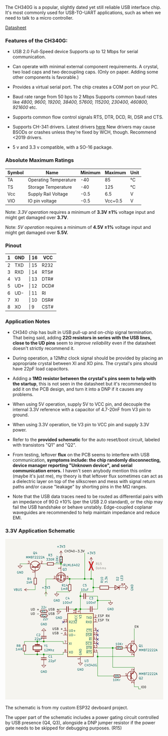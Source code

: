 The CH340G is a popular, slightly dated yet still reliable USB interface chip. It's most commonly used for USB-TO-UART applications, such as when we need to talk to a micro controller.

[Datasheet](https://static.efetividade.net/img/ch340g-datasheet-34852.pdf)

### **Features of the CH340G:**

- USB 2.0 Full-Speed device
	Supports up to 12 Mbps for serial communication.

- Can operate with minimal external component requirements.
	A crystal, two load caps and two decoupling caps.
	(Only on paper. Adding some other components is favorable.)

- Provides a virtual serial port.
	The chip creates a COM port on your PC.

- Baud rate range from 50 bps to 2 Mbps
	Supports common baud rates like *4800, 9600, 19200, 38400, 57600, 115200, 230400, 460800, 921600* etc.

- Supports common flow control signals
	RTS, DTR, DCD, RI, DSR and CTS.

- Supports CH-341 drivers.
	Latest drivers [here](https://www.wch-ic.com/downloads/ch341ser_exe.html) 
	New drivers may cause BSODs or crashes unless they're fixed by WCH, though. Recommend <2019 drivers.

- 5 v and 3.3 v compatible, with a SO-16 package.

### **Absolute Maximum Ratings**

| Symbol | Name                  | Minimum | Maximum | Unit |
| ------ | --------------------- | ------- | ------- | ---- |
| TA     | Operating Temperature | -40     | 85      | °C   |
| TS     | Storage Temperature   | -40     | 125     | °C   |
| Vcc    | Supply Rail Voltage   | -0.5    | 6.5     | V    |
| VIO    | IO pin voltage        | -0.5    | Vcc+0.5 | V    |
Note: *3.3V operation* requires a minimum of **3.3V ±1%** voltage input and might get damaged over **3.7V**. 

Note: *5V operation* requires a minimum of **4.5V ±1%** voltage input and might get damaged over **5.5V.**

### **Pinout**

| 1   | GND | \| 16 | VCC  |
| --- | --- | ----- | ---- |
| 2   | TXD | \| 15 | R232 |
| 3   | RXD | \| 14 | RTS# |
| 4   | V3  | \| 13 | DTR# |
| 5   | UD+ | \| 12 | DCD# |
| 6   | UD- | \| 11 | RI   |
| 7   | XI  | \| 10 | DSR# |
| 8   | XO  | \| 9  | CST# |

### **Application Notes**

* CH340 chip has built in USB pull-up and on-chip signal termination. That being said, adding **22Ω resistors in series with the USB lines, close to the UD pins** seem to *improve reliability* even if the datasheet doesn't strictly recommend it. 

* During operation, a 12Mhz clock signal should be provided by placing an appropriate crystal between XI and XO pins. The crystal's pins should have 22pF load capacitors.

* Adding a **1MΩ resistor between the crystal's pins seem to help with the startup**, this is not seen in the datasheet but it's recommended to add it on the PCB design, and turn it into a DNP if it causes any problems.

- When using 5V operation, supply 5V to VCC pin, and decouple the internal 3.3V reference with a capacitor of 4.7-20nF from V3 pin to ground.

- When using 3.3V operation, tie V3 pin to VCC pin and supply 3.3V power.

- Refer to the **provided schematic** for the auto reset/boot circuit, labeled with transistors "Q1" and "Q2".

- From testing, leftover **flux** on the PCB seems to interfere with USB communication, **symptoms include: the chip randomly disconnecting, device manager reporting "Unknown device", and serial communication errors.**  I haven't seen anybody mention this online (maybe it's just me), my theory is that leftover flux sometimes can act as a dielectric layer on top of the silkscreen and mess with signal return paths and/or cause "leakage" by shorting pins in the MΩ ranges.

- Note that the USB data traces need to be routed as differential pairs with an impedance of 90 Ω ±10% (per the USB 2.0 standard), or the chip may fail the USB handshake or behave unstably. Edge-coupled coplanar waveguides are recommended to help maintain impedance and reduce EMI.

### **3.3V Application Schematic**
![CH340G 3.3V Example Schematic](images/CH340G_3.3v_example_schematic.jpg)

The schematic is from my custom ESP32 devboard project.

The upper part of the schematic includes a power gating circuit controlled by USB presence (Q4, Q3), alongside a DNP jumper resistor if the power gate needs to be skipped for debugging purposes. (R15)